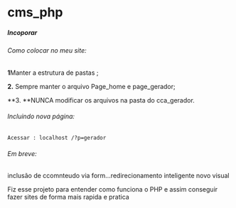 # cms_php

#####  **Incoporar**
###### Como colocar no meu site:
**1**Manter a estrutura de pastas ;

**2.** Sempre manter o arquivo Page_home e page_gerador;

**3. **NUNCA modificar os arquivos na pasta do cca_gerador.

###### Incluindo nova página:
    Acessar : localhost /?p=gerador

###### Em breve:

inclusão de ccomnteudo via form...redirecionamento inteligente
    novo visual
    
Fiz esse projeto para entender como funciona o PHP e assim conseguir fazer sites de forma mais rapida e pratica


